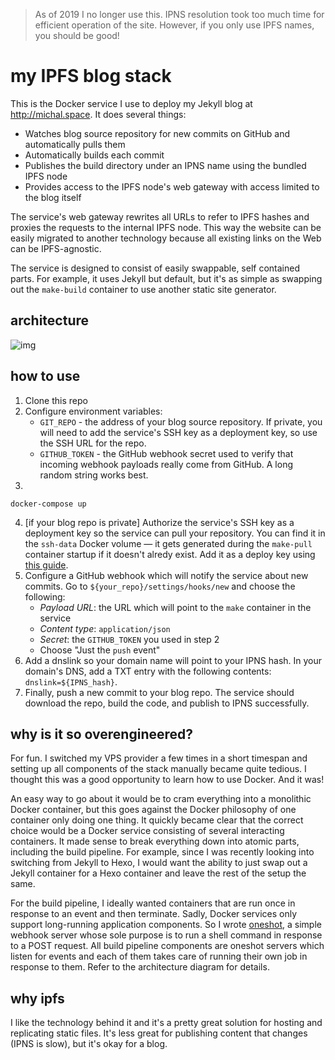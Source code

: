 > As of 2019 I no longer use this. IPNS resolution took too much time for efficient operation of the site. However, if you only use IPFS names, you should be good!

# my IPFS blog stack

This is the Docker service I use to deploy my Jekyll blog at
http://michal.space. It does several things:

* Watches blog source repository for new commits on GitHub and automatically
  pulls them
* Automatically builds each commit
* Publishes the build directory under an IPNS name using the bundled IPFS node
* Provides access to the IPFS node's web gateway with access limited to the
  blog itself

The service's web gateway rewrites all URLs to refer to IPFS hashes and
proxies the requests to the internal IPFS node. This way the website can be
easily migrated to another technology because all existing links on the Web
can be IPFS-agnostic.

The service is designed to consist of easily swappable, self contained parts.
For example, it uses Jekyll but default, but it's as simple as swapping out
the `make-build` container to use another static site generator.

## architecture

![img](http://www.plantuml.com/plantuml/proxy?idx=0&src=https://raw.github.com/msz/blog-stack/master/architecture.plantuml)

## how to use

1. Clone this repo
2. Configure environment variables:
    * `GIT_REPO` - the address of your blog source repository. If private, you
      will need to add the service's SSH key as a deployment key, so use the
      SSH URL for the repo.
    * `GITHUB_TOKEN` - the GitHub webhook secret used to verify that incoming
      webhook payloads really come from GitHub. A long random string works best.
3.
```
docker-compose up
```
4. [if your blog repo is private] Authorize the service's SSH key as a
   deployment key so the service can pull your repository. You can find it in
   the `ssh-data` Docker volume — it gets generated during the `make-pull`
   container startup if it doesn't alredy exist. Add it as a deploy key using
   [this guide](https://github.com/blog/2024-read-only-deploy-keys).
5. Configure a GitHub webhook which will notify the service about new
   commits. Go to `${your_repo}/settings/hooks/new` and choose the following:
   * *Payload URL*: the URL which will point to the `make` container in the
     service
   * *Content type*: `application/json`
   * *Secret*: the `GITHUB_TOKEN` you used in step 2
   * Choose "Just the `push` event"
6. Add a dnslink so your domain name will point to your IPNS hash. In your
   domain's DNS, add a TXT entry with the following contents:
   `dnslink=${IPNS_hash}`.
7. Finally, push a new commit to your blog repo. The service should download
   the repo, build the code, and publish to IPNS successfully.

## why is it so overengineered?

For fun. I switched my VPS provider a few times in a short timespan and
setting up all components of the stack manually became quite tedious. I
thought this was a good opportunity to learn how to use Docker. And it was!

An easy way to go about it would be to cram everything into a monolithic
Docker container, but this goes against the Docker philosophy of one
container only doing one thing. It quickly became clear that the correct
choice would be a Docker service consisting of several interacting
containers. It made sense to break everything down into atomic parts,
including the build pipeline. For example, since I was recently looking into
switching from Jekyll to Hexo, I would want the ability to just swap out a
Jekyll container for a Hexo container and leave the rest of the setup the
same.

For the build pipeline, I ideally wanted containers that are run once in
response to an event and then terminate. Sadly, Docker services only support
long-running application components. So I wrote
[oneshot](https://github.com/msz/oneshot), a simple webhook server whose sole
purpose is to run a shell command in response to a POST request. All build
pipeline components are oneshot servers which listen for events and each of
them takes care of running their own job in response to them. Refer to the
architecture diagram for details.

## why ipfs

I like the technology behind it and it's a pretty great solution for hosting
and replicating static files. It's less great for publishing content that
changes (IPNS is slow), but it's okay for a blog.
